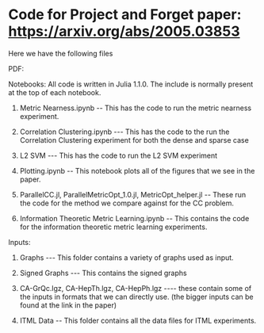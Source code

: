 # Code for Project and Forget paper: https://arxiv.org/abs/2005.03853

Here we have the following files

PDF: 

Notebooks: All code is written in Julia 1.1.0. The include is normally present at the top of each notebook.

1) Metric Nearness.ipynb -- This has the code to run the metric nearness experiment. 

2) Correlation Clustering.ipynb --- This has the code to the run the Correlation Clustering experiment for both the dense and sparse case

3) L2 SVM --- This has the code to run the L2 SVM experiment

4) Plotting.ipynb -- This notebook plots all of the figures that we see in the paper. 

5) ParallelCC.jl, ParallelMetricOpt_1.0.jl, MetricOpt_helper.jl -- These run the code for the method we compare against for the CC problem. 

6) Information Theoretic Metric Learning.ipynb -- This contains the code for the information theoretic metric learning experiments. 

Inputs: 

1) Graphs --- This folder contains a variety of graphs used as input. 

2) Signed Graphs --- This contains the signed graphs

3) CA-GrQc.lgz, CA-HepTh.lgz, CA-HepPh.lgz ---- these contain some of the inputs in formats that we can directly use. (the bigger inputs can be found at the link in the paper)

4) ITML Data -- This folder contains all the data files for ITML experiments. 
